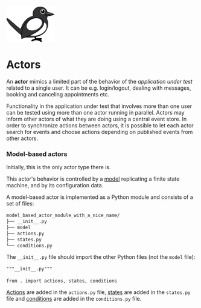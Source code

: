 <img src="../media/images/magpie.svg" width="128px" />

<br />

# Actors

An **actor** mimics a limited part of the behavior of the *application under test* related to a single user. It can be e.g. login/logout, dealing with messages, booking and canceling appointments etc.

Functionality in the application under test that involves more than one user can be tested using more than one actor running in parallel. Actors may inform other actors of what they are doing using a central event store. In order to synchronize actions between actors, it is possible to let each actor search for events and choose actions depending on published events from other actors.

### Model-based actors

Initially, this is the only actor type there is.

This actor's behavior is controlled by a [model](models.md) replicating a finite state machine, and by its configuration data.

A model-based actor is implemented as a Python module and consists of a set of files:

    model_based_actor_module_with_a_nice_name/
    ├── __init__.py
    ├── model
    ├── actions.py
    ├── states.py
    └── conditions.py

The `__init__.py` file should import the other Python files (not the `model` file):

    """__init__.py"""
    
    from . import actions, states, conditions

[Actions](model-based_actors/actions.md) are added in the `actions.py` file, [states](model-based_actors/states.md) are added in the `states.py` file and [conditions](model-based_actors/conditions.md) are added in the `conditions.py` file.